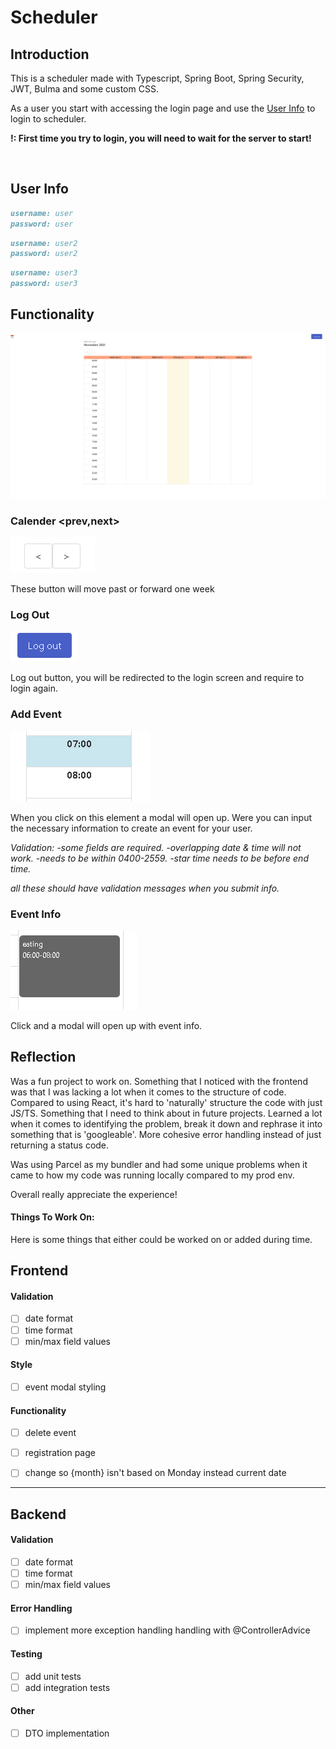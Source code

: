 # Scheduler

## Introduction

This is a scheduler made with Typescript, Spring Boot, Spring Security, JWT, Bulma and some custom CSS.

As a user you start with accessing the login page and use the [User Info](#user-info) to login to scheduler.



**!: First time you try to login, you will need to wait for the server to start!**

​	

## User Info

```md
username: user
password: user
```

```md
username: user2
password: user2
```

```md
username: user3
password: user3
```

## Functionality

![image-20211202213209555](.\assets\images\site)

### Calender <prev,next>

![image-20211202213332619](.\assets\images\prev-next-buttons)

These button will move  past or forward one week


### Log Out

![image-20211202213423141](.\assets\images\logut-button)

Log out button, you will be redirected to the login screen  and require to login again.

### Add Event

![image-20211202213454538](.\assets\images\time-table)

When you click on this element a modal will open up. Were you can input the necessary information to create an event for your user.

*Validation: 
-some fields are required.
-overlapping date & time will not work.
-needs to be within 0400-2559.
-star time needs to be before end time.*

*all these should have validation messages when you submit info.*

### Event Info

![image-20211202213559000](.\assets\images\event)

Click and a modal will open up with event info.




## Reflection

Was a fun project to work on. Something that I noticed with the frontend was that I was lacking a lot when it comes to the structure of code. Compared  to using React, it's hard to 'naturally' structure the code with just JS/TS. Something that I need to think about in future projects. Learned a lot when it comes to identifying the problem, break it down and rephrase it into something that is 'googleable'.  More cohesive error handling instead of just returning a status code.

Was using Parcel as my bundler and had some unique problems when it came to how my code was running locally compared to  my prod env.

Overall really appreciate the experience!

#### Things To Work On: 

Here is some things that either could be worked on or added during time.

## Frontend

#### Validation

- [ ] date format
- [ ] time format
- [ ] min/max field values

#### Style

- [ ] event modal styling

#### Functionality

- [ ] delete event

- [ ] registration page

- [ ] change so {month} isn't based on Monday instead current date

  


------------------

## Backend

#### Validation

- [ ] date format
- [ ] time format
- [ ] min/max field values

#### Error Handling

- [ ] implement more exception handling handling with @ControllerAdvice

#### Testing

- [ ] add unit tests
- [ ] add integration tests

#### Other

- [ ] DTO implementation
